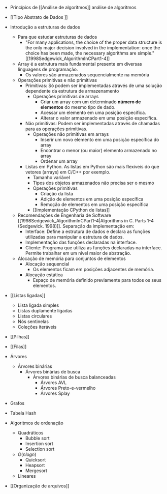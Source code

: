 - Princípios de [[Análise de algoritmos]] análise de algoritmos
- [[Tipo Abstrato de Dados ]]

- Introdução a estruturas de dados
	- Para que estudar estruturas de dados
		- "For many applications, the choice of the proper data structure is the only major decision involved in the implementation: once the choice has been made, the necessary algorithms are simple." [[1998Sedgewick_AlgorithmInCPart1-4]]
	- Array é a estrutura mais fundamental presente em diversas linguagens de programação.
		- Os valores são armazenados sequencialmente na memória
	- Operações primitivas e não primitivas
		- Primitivas: Só podem ser implementadas através de uma solução dependente da estrutura de armazenamento
			- Operações primitivas de arrays
				- Criar um array com um determinado **número de elementos** do mesmo tipo de dado.
				- Acessar um elemento em uma posição específica.
				- Alterar o valor armazenado em uma posição específica.
		- Não primitivas: Podem ser implementadas através de chamadas para as operações primitivas. 
			- Operações não primitivas em arrays
				- Inserir um novo elemento em uma posição específica do array
				- Encontrar o menor (ou maior) elemento armazenado no array
				- Ordenar um array
		- Listas em Python. As listas em Python são mais flexíveis do que vetores (arrays) em C/C++ por exemplo.
			- Tamanho variável
			- Tipos dos objetos armazenados não precisa ser o mesmo
			- Operações primitivas
				- Criação da lista
				- Adição de elementos em uma posição específica
				- Remoção de elementos em uma posição específica
			- [[Implementação CPython de listas]]
	- Recomendações de Engenharia de Software [[1998Sedgewick_AlgorithmInCPart1-4|Algorithms in C. Parts 1-4 (Sedgewick. 1998)]]. Separação da implementação em:
		- Interface: Define a estrutura de dados e declara as funções utilizadas para manipular a estrutura de dados.
		- Implementação das funções declaradas na interface.
		- Cliente: Programa que utiliza as funções declaradas na interface. Permite trabalhar em um nível maior de abstração.
	- Alocação de memória para conjuntos de elementos
		- Alocação sequencial
			- Os elementos ficam em posições adjacentes de memória.
		- Alocação estática
			- Espaço de memória definido previamente para todos os seus elementos.

- [[Listas ligadas]]
	- Lista ligada simples
	- Listas duplamente ligadas
	- Listas circulares
	- Nós sentinelas
	- Coleções iteráveis

- [[Pilhas]]
- [[Filas]]
- Árvores
	- Árvores binárias
		- Árvores binárias de busca
			- Árvores binárias de busca balanceadas
				- Árvores AVL
				- Árvores Preto-e-vermelho
				- Árvores Splay
- Grafos
- Tabela Hash
- Algoritmos de ordenação
	- Quadráticos
		- Bubble sort
		- Insertion sort
		- Selection sort
	- $O(nlogn)$
		- Quicksort
		- Heapsort
		- Mergesort
	- Lineares
- [[Organização de arquivos]]